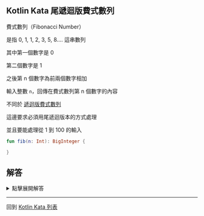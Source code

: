 ## Kotlin Kata 尾遞迴版費式數列

費式數列（Fibonacci Number）

是指 0, 1, 1, 2, 3, 5, 8.... 這串數列

其中第一個數字是 0

第二個數字是 1

之後第 n 個數字為前兩個數字相加

輸入整數 `n`，回傳在費式數列第 n 個數字的內容

不同於 [遞迴版費式數列](recursive-fib-sequence.md)

這邊要求必須用尾遞迴版本的方式處理

並且要能處理從 1 到 100 的輸入

```kotlin
fun fib(n: Int): BigInteger {

}
```

## 解答
<details>
  <summary>點擊展開解答</summary>
要用尾遞迴的方式處理費式數列

`fib()` 函數的參數是必定不夠的

我們必須要宣告新的函數來進行處理

```kotlin
fun fib(n: Int): BigInteger {  
    tailrec fun fib(n: Int, acc1: BigInteger, acc2: BigInteger): BigInteger {  
        return when (n) {  
            1 -> acc1  
            2 -> acc2  
            else -> fib(n - 1, acc2, acc1 + acc2)  
        }  
    }  
    return fib(n, BigInteger.ZERO, BigInteger.ONE)  
}
```
</details>

------

回到 [Kotlin Kata 列表](index.md)
